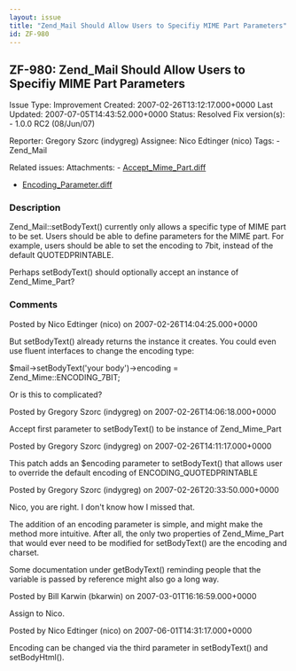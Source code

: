 ```yaml
---
layout: issue
title: "Zend_Mail Should Allow Users to Specifiy MIME Part Parameters"
id: ZF-980
---
```


ZF-980: Zend\_Mail Should Allow Users to Specifiy MIME Part Parameters
----------------------------------------------------------------------

 Issue Type: Improvement Created: 2007-02-26T13:12:17.000+0000 Last Updated: 2007-07-05T14:43:52.000+0000 Status: Resolved Fix version(s): - 1.0.0 RC2 (08/Jun/07)
 
 Reporter:  Gregory Szorc (indygreg)  Assignee:  Nico Edtinger (nico)  Tags: - Zend\_Mail
 
 Related issues: 
 Attachments: - [Accept\_Mime\_Part.diff](/issues/secure/attachment/10285/Accept_Mime_Part.diff)
- [Encoding\_Parameter.diff](/issues/secure/attachment/10286/Encoding_Parameter.diff)
 
### Description

Zend\_Mail::setBodyText() currently only allows a specific type of MIME part to be set. Users should be able to define parameters for the MIME part. For example, users should be able to set the encoding to 7bit, instead of the default QUOTEDPRINTABLE.

Perhaps setBodyText() should optionally accept an instance of Zend\_Mime\_Part?

 

 

### Comments

Posted by Nico Edtinger (nico) on 2007-02-26T14:04:25.000+0000

But setBodyText() already returns the instance it creates. You could even use fluent interfaces to change the encoding type:

$mail->setBodyText('your body')->encoding = Zend\_Mime::ENCODING\_7BIT;

Or is this to complicated?

 

 

Posted by Gregory Szorc (indygreg) on 2007-02-26T14:06:18.000+0000

Accept first parameter to setBodyText() to be instance of Zend\_Mime\_Part

 

 

Posted by Gregory Szorc (indygreg) on 2007-02-26T14:11:17.000+0000

This patch adds an $encoding parameter to setBodyText() that allows user to override the default encoding of ENCODING\_QUOTEDPRINTABLE

 

 

Posted by Gregory Szorc (indygreg) on 2007-02-26T20:33:50.000+0000

Nico, you are right. I don't know how I missed that.

The addition of an encoding parameter is simple, and might make the method more intuitive. After all, the only two properties of Zend\_Mime\_Part that would ever need to be modified for setBodyText() are the encoding and charset.

Some documentation under getBodyText() reminding people that the variable is passed by reference might also go a long way.

 

 

Posted by Bill Karwin (bkarwin) on 2007-03-01T16:16:59.000+0000

Assign to Nico.

 

 

Posted by Nico Edtinger (nico) on 2007-06-01T14:31:17.000+0000

Encoding can be changed via the third parameter in setBodyText() and setBodyHtml().

 

 